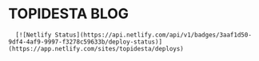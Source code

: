 # TOPIDESTA BLOG

      [![Netlify Status](https://api.netlify.com/api/v1/badges/3aaf1d50-9df4-4af9-9997-f3278c59633b/deploy-status)](https://app.netlify.com/sites/topidesta/deploys)
